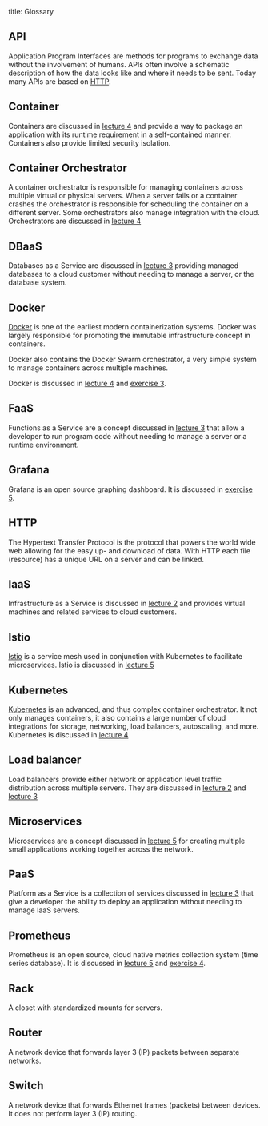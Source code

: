 title: Glossary

## API

Application Program Interfaces are methods for programs to exchange data without the involvement of humans. APIs often involve a schematic description of how the data looks like and where it needs to be sent. Today many APIs are based on [HTTP](#HTTP).

## Container

Containers are discussed in [lecture 4](../lectures/4-containers/index.md) and provide a way to package an application with its runtime requirement in a self-contained manner. Containers also provide limited security isolation.

## Container Orchestrator

A container orchestrator is responsible for managing containers across multiple virtual or physical servers. When a server fails or a container crashes the orchestrator is responsible for scheduling the container on a different server. Some orchestrators also manage integration with the cloud. Orchestrators are discussed in [lecture 4](../lectures/4-containers/index.md)

## DBaaS

Databases as a Service are discussed in [lecture 3](../lectures/3-xaas/index.md) providing managed databases to a cloud customer without needing to manage a server, or the database system.

## Docker

[Docker](https://docker.com) is one of the earliest modern containerization systems. Docker was largely responsible for promoting the immutable infrastructure concept in containers.

Docker also contains the Docker Swarm orchestrator, a very simple system to manage containers across multiple machines. 

Docker is discussed in [lecture 4](../lectures/4-containers/index.md) and [exercise 3](../exercises/3-containers/index.md).

## FaaS

Functions as a Service are a concept discussed in [lecture 3](../lectures/3-xaas/index.md) that allow a developer to run program code without needing to manage a server or a runtime environment.

## Grafana

Grafana is an open source graphing dashboard. It is discussed in [exercise 5](../exercises/5-grafana/index.md).

## HTTP

The Hypertext Transfer Protocol is the protocol that powers the world wide web allowing for the easy up- and download of data. With HTTP each file (resource) has a unique URL on a server and can be linked.

## IaaS

Infrastructure as a Service is discussed in [lecture 2](../lectures/2-iaas/index.md) and provides virtual machines and related services to cloud customers.

## Istio

[Istio](https://istio.io/) is a service mesh used in conjunction with Kubernetes to facilitate microservices. Istio is discussed in [lecture 5](../lectures/5-cloud-native/index.md)

## Kubernetes

[Kubernetes](https://kubernetes.io) is an advanced, and thus complex container orchestrator. It not only manages containers, it also contains a large number of cloud integrations for storage, networking, load balancers, autoscaling, and more. Kubernetes is discussed in [lecture 4](../lectures/4-containers/index.md)

## Load balancer

Load balancers provide either network or application level traffic distribution across multiple servers. They are discussed in [lecture 2](../lectures/2-iaas/index.md) and [lecture 3](../lectures/3-xaas/index.md)

## Microservices

Microservices are a concept discussed in [lecture 5](../lectures/5-cloud-native/index.md) for creating multiple small applications working together across the network.

## PaaS

Platform as a Service is a collection of services discussed in [lecture 3](../lectures/3-xaas/index.md) that give a developer the ability to deploy an application without needing to manage IaaS servers.

## Prometheus

Prometheus is an open source, cloud native metrics collection system (time series database). It is discussed in [lecture 5](../lectures/5-cloud-native/index.md) and [exercise 4](../exercises/4-prometheus/index.md).

## Rack

A closet with standardized mounts for servers.

## Router

A network device that forwards layer 3 (IP) packets between separate networks.

## Switch

A network device that forwards Ethernet frames (packets) between devices. It does not perform layer 3 (IP) routing.